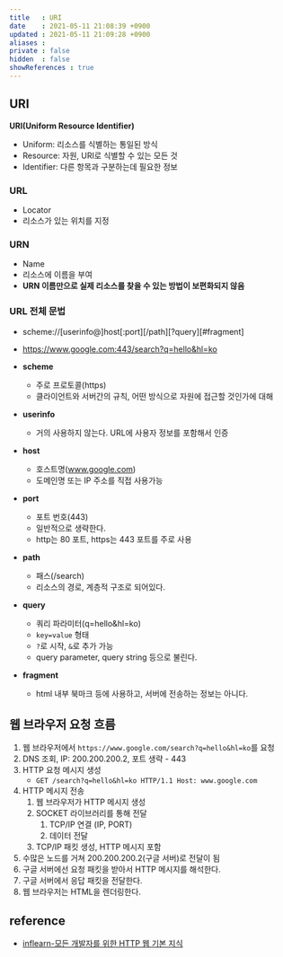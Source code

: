 ```yaml
---
title   : URI 
date    : 2021-05-11 21:08:39 +0900
updated : 2021-05-11 21:09:28 +0900
aliases : 
private : false
hidden  : false
showReferences : true
---
```

## URI
**URI(Uniform Resource Identifier)**  
- Uniform: 리소스를 식별하는 통일된 방식
- Resource: 자원, URI로 식별할 수 있는 모든 것 
- Identifier: 다른 항목과 구분하는데 필요한 정보 

### URL
- Locator
- 리소스가 있는 위치를 지정 

### URN 
- Name
- 리소스에 이름을 부여  
- **URN 이름만으로 실제 리소스를 찾을 수 있는 방법이 보편화되지 않음** 

### URL 전체 문법 
- scheme://[userinfo@]host[:port][/path][?query][#fragment] 
- https://www.google.com:443/search?q=hello&hl=ko

- **scheme**
  - 주로 프로토콜(https) 
  - 클라이언트와 서버간의 규칙, 어떤 방식으로 자원에 접근할 것인가에 대해 
- **userinfo**
  - 거의 사용하지 않는다. URL에 사용자 정보를 포함해서 인증 
- **host** 
  - 호스트명(www.google.com) 
  - 도메인명 또는 IP 주소를 직접 사용가능 
- **port**
  - 포트 번호(443)
  - 일반적으로 생략한다.  
  - http는 80 포트, https는 443 포트를 주로 사용
- **path**
  - 패스(/search)
  - 리소스의 경로, 계층적 구조로 되어있다. 
- **query**
  - 쿼리 파라미터(q=hello&hl=ko)
  - `key=value` 형태  
  - `?`로 시작, `&`로 추가 가능 
  - query parameter, query string 등으로 불린다.  
- **fragment**
  - html 내부 북마크 등에 사용하고, 서버에 전송하는 정보는 아니다. 

## 웹 브라우저 요청 흐름 
1. 웹 브라우저에서 `https://www.google.com/search?q=hello&hl=ko`를 요청 
2. DNS 조회, IP: 200.200.200.2, 포트 생략 - 443
3. HTTP 요청 메시지 생성 
   - `GET /search?q=hello&hl=ko HTTP/1.1 Host: www.google.com`
4. HTTP 메시지 전송 
   1. 웹 브라우저가 HTTP 메시지 생성
   2. SOCKET 라이브러리를 통해 전달
      1. TCP/IP 연결 (IP, PORT)
      2. 데이터 전달
   3. TCP/IP 패킷 생성, HTTP 메시지 포함 
5. 수많은 노드를 거쳐 200.200.200.2(구글 서버)로 전달이 됨 
6. 구글 서버에선 요청 패킷을 받아서 HTTP 메시지를 해석한다.  
7. 구글 서버에서 응답 패킷을 전달한다. 
8. 웹 브라우저는 HTML을 렌더링한다.  

## reference 
- [inflearn-모든 개발자를 위한 HTTP 웹 기본 지식](https://inf.run/q4wV)